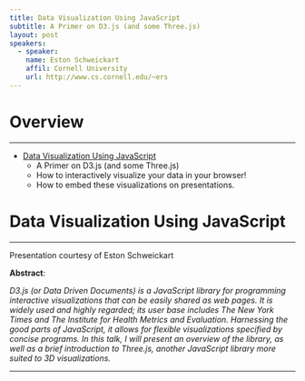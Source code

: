 ```yaml
---
title: Data Visualization Using JavaScript
subtitle: A Primer on D3.js (and some Three.js)
layout: post
speakers:
  - speaker:
    name: Eston Schweickart
    affil: Cornell University
    url: http://www.cs.cornell.edu/~ers
---
```


# Overview
--------------------------------------------------------------------------------
- [Data Visualization Using JavaScript](#data-visualization-using-javascript)
    - A Primer on D3.js (and some Three.js)
    - How to interactively visualize your data in your browser!
    - How to embed these visualizations on presentations.

# Data Visualization Using JavaScript
--------------------------------------------------------------------------------

Presentation courtesy of Eston Schweickart

**Abstract**:

_D3.js (or Data Driven Documents) is a JavaScript library for programming 
interactive visualizations that can be easily shared as web pages. It is widely
used and highly regarded; its user base includes The New York Times and The
Institute for Health Metrics and Evaluation. Harnessing the good parts of
JavaScript, it allows for flexible visualizations specified by concise programs.
In this talk, I will present an overview of the library, as well as a brief
introduction to Three.js, another JavaScript library more suited to 3D
visualizations._

--------------------------------------------------------------------------------

